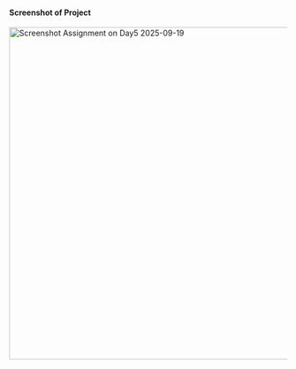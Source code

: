 #### Screenshot of Project
<img width="824" height="601" alt="Screenshot Assignment on Day5 2025-09-19" src="https://github.com/user-attachments/assets/91291c3d-9c42-44d9-8aed-b01c78aca4c6" />

